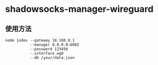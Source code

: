 # shadowsocks-manager-wireguard

## 使用方法

```
node index --gateway 10.100.0.1
           --manager 0.0.0.0:6002
           --password 123456
           --interface wg0
           --db /your/data.json
```

